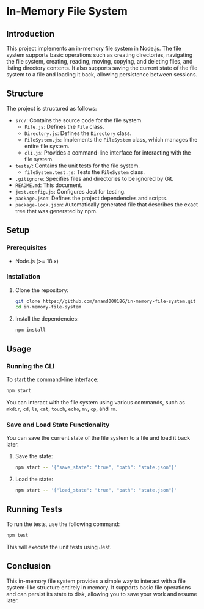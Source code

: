 # In-Memory File System

## Introduction

This project implements an in-memory file system in Node.js. The file system supports basic operations such as creating directories, navigating the file system, creating, reading, moving, copying, and deleting files, and listing directory contents. It also supports saving the current state of the file system to a file and loading it back, allowing persistence between sessions.

## Structure

The project is structured as follows:
- `src/`: Contains the source code for the file system.
  - `File.js`: Defines the `File` class.
  - `Directory.js`: Defines the `Directory` class.
  - `FileSystem.js`: Implements the `FileSystem` class, which manages the entire file system.
  - `cli.js`: Provides a command-line interface for interacting with the file system.
- `tests/`: Contains the unit tests for the file system.
  - `fileSystem.test.js`: Tests the `FileSystem` class.
- `.gitignore`: Specifies files and directories to be ignored by Git.
- `README.md`: This document.
- `jest.config.js`: Configures Jest for testing.
- `package.json`: Defines the project dependencies and scripts.
- `package-lock.json`: Automatically generated file that describes the exact tree that was generated by npm.

## Setup

### Prerequisites

- Node.js (>= 18.x)

### Installation

1. Clone the repository:
   ```sh
   git clone https://github.com/anand008186/in-memory-file-system.git
   cd in-memory-file-system
   ```

2. Install the dependencies:
   ```sh
   npm install
   ```

## Usage

### Running the CLI

To start the command-line interface:
```sh
npm start
```

You can interact with the file system using various commands, such as `mkdir`, `cd`, `ls`, `cat`, `touch`, `echo`, `mv`, `cp`, and `rm`.

### Save and Load State Functionality

You can save the current state of the file system to a file and load it back later.

1. Save the state:
   ```sh
   npm start -- '{"save_state": "true", "path": "state.json"}'
   ```

2. Load the state:
   ```sh
   npm start -- '{"load_state": "true", "path": "state.json"}'
   ```

## Running Tests

To run the tests, use the following command:
```sh
npm test
```

This will execute the unit tests using Jest.

## Conclusion

This in-memory file system provides a simple way to interact with a file system-like structure entirely in memory. It supports basic file operations and can persist its state to disk, allowing you to save your work and resume later.